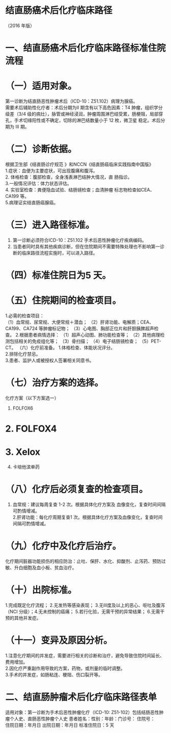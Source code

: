 # 结直肠癌术后化疗临床路径  
（2016 年版）  
# 一、结直肠癌术后化疗临床路径标准住院流程  
# （一）适用对象。  
第一诊断为结直肠恶性肿瘤术后（ICD-10：Z51.102）病理为腺癌。  
需要术后辅助性化疗者：术后分期为II 期含有以下高危因素：T4 肿瘤，组织学分级差（3/4 级的病灶），脉管或神经浸润，肿瘤周围淋巴结受累，肠梗阻，局部穿孔，手术切缘阳性或不确定，切除的淋巴结数量小于 12  枚，微卫星 稳定。术后分期为 III  期。  
# （二）诊断依据。  
根据卫生部《结直肠诊疗规范 》和NCCN《结直肠癌临床实践指南中国版》  
1.症状：血便为主要症状，可出现腹痛和腹泻。  
2. 体格检查：腹部检查，全身浅表淋巴结肿大情况，直 肠指诊。  
3.一般情况评估：体力状态评估。  
4. 实验室检查：粪便隐血试验、结肠镜检查；血清肿瘤 标志物检查如CEA、CA199 等。  
5.病理证实结直肠癌腺癌。  
# （三）进入路径标准。  
1. 第一诊断必须符合ICD-10：Z51.102 手术后恶性肿瘤化疗疾病编码。  
3. 当患者同时具有其他疾病诊断，但在住院期间不需要特殊处理也不影响第一诊断的临床路径流程实施时，可以进入路径。  
# （四）标准住院日为5 天。  
# （五）住院期间的检查项目。  
1.必需的检查项目：  
（1）血常规、尿常规、大便常规＋潜血； （2）肝肾功能、电解质；CEA、CA199、CA724 等肿瘤标记物；  （3）心电图、胸部正位片和肝胆胰脾超声检查。 2.根据患者病情选择： （1）超声心动图、肺功能检查等； （2）其他病理检测包括相关的免疫组化等； （3）骨扫描； （4）电子结肠镜检查； （5）PET-CT。 （六）化疗前准备。 1.体格检查、体能状况评分。  
2.排除化疗禁忌。  
3.患者、监护人或被授权人签署相关同意书。  
# （七）治疗方案的选择。  
化疗方案（以下方案选一）  
1.   FOLFOX6  
# 2.   FOLFOX4  
# 3.   Xelox  
4. 卡培他滨单药  
# （八）化疗后必须复查的检查项目。  
1. 血常规：建议每周复查 1-2  次。根据具体化疗方案及 血像变化，复查时间间隔可酌情增减。  
2.肝肾功能：每化疗周期复查1 次。根据具体化疗方案及血像变化，复查时间间隔可酌情增减。  
# （九）化疗中及化疗后治疗。  
化疗期间脏器功能损伤的相应防治：止吐、保肝、水化、抑酸剂、止泻药、预防过敏、升白细胞及血小板、贫血治疗。  
# （十）出院标准。  
1.完成既定化疗流程； 2.无发热等感染表现； 3.无Ⅲ度及以上的恶心、呕吐及腹泻（NCI 分级）；4.无未控制的癌痛； 5.若行化验，无需干预的异常结果； 6.无需干预的其他并发症。  
# （十一）变异及原因分析。  
1.注意化疗期间的并发症，需要进行相关的诊断和治疗，避免导致住院时间延长、费用增加。  
2.因化疗严重副作用导致的方案，药物，或剂量的临时调整。  
3.手术的并发症，如肠粘连、梗阻、伤口裂开等。  
# 二、结直肠肿瘤术后化疗临床路径表单  
适用对象：第一诊断为手术后恶性肿瘤化疗（ICD-10: Z51-102）包括结肠恶性肿瘤个人史、直肠恶性肿瘤个人史 患者姓名：性别：年龄：门诊号： 住院号：  
住院日期：年月日     出院日期：年月日   标准住院日：5 天  
